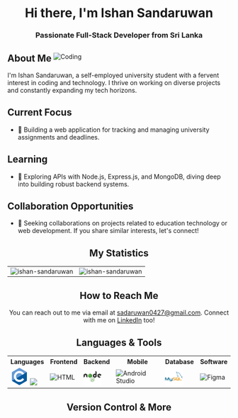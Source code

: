 <h1 align="center">Hi there, I'm Ishan Sandaruwan</h1>
<h3 align="center">Passionate Full-Stack Developer from Sri Lanka</h3>
<div>
  <img align="right" alt="Coding" width="400" src="https://cdn.filestackcontent.com/efbSR18hT5uRKuo0zoMA"/>
  <h2>About Me</h2>
  <p>I'm Ishan Sandaruwan, a self-employed university student with a fervent interest in coding and technology. I thrive on working on diverse projects and constantly expanding my tech horizons.</p>
  <h2>Current Focus</h2>
  <ul>
    <li>🔭 Building a web application for tracking and managing university assignments and deadlines.</li>
  </ul>
  <h2>Learning</h2>
  <ul>
    <li>🌱 Exploring APIs with Node.js, Express.js, and MongoDB, diving deep into building robust backend systems.</li>
  </ul>
  <h2>Collaboration Opportunities</h2>
  <ul>
    <li>👯 Seeking collaborations on projects related to education technology or web development. If you share similar interests, let's connect!</li>
  </ul>
</div>
<div align="center">
  <h2>My Statistics</h2>
  <table>
    <tr>
      <td>
        <img src="https://github-readme-stats.vercel.app/api?username=ishan-sandaruwan&show_icons=true&locale=en" alt="ishan-sandaruwan" />
      </td>
      <td>
        <img src="https://github-readme-streak-stats.herokuapp.com/?user=ishan-sandaruwan&" alt="ishan-sandaruwan" />
      </td>
    </tr>
  </table>
</div>
<div align="center">
  <h2>How to Reach Me</h2>
  <p>You can reach out to me via email at <a href="mailto:sadaruwan0427@gmail.com">sadaruwan0427@gmail.com</a>. Connect with me on <a href="https://www.linkedin.com/in/ishan-sandaruwan-06632223a/">LinkedIn</a> too!</p>
</div>
<div align="center">
  <h2>Languages & Tools</h2>
  <table>
    <tr>
      <th>Languages</th>
      <th>Frontend</th>
      <th>Backend</th>
      <th>Mobile</th>
      <th>Database</th>
      <th>Software</th>
    </tr>
    <tr>
      <td>
        <img src="https://raw.githubusercontent.com/devicons/devicon/master/icons/c/c-original.svg" alt="C" width="40" height="40"/>
        <img src='https://cdn.jsdelivr.net/gh/devicons/devicon@latest/icons/devicon/devicon-original.svg'>
        <!-- Add other language icons -->
      </td>
      <td>
        <img src="https://img.shields.io/badge/HTML-%23E34F26?style=flat-square&logo=html5&logoColor=white" alt="HTML" width="40" height="40"/>
        <!-- Add other frontend icons -->
      </td>
      <td>
        <img src="https://raw.githubusercontent.com/devicons/devicon/master/icons/nodejs/nodejs-original-wordmark.svg" alt="Node.js" width="40" height="40"/>
        <!-- Add other backend icons -->
      </td>
      <td>
        <img src="https://img.shields.io/badge/Android_Studio-%233DDC84?style=flat-square&logo=Android%20Studio&logoColor=green&labelColor=black" alt="Android Studio" width="40" height="40"/>
        <!-- Add other mobile icons -->
      </td>
      <td>
        <img src="https://raw.githubusercontent.com/devicons/devicon/master/icons/mysql/mysql-original-wordmark.svg" alt="MySQL" width="40" height="40"/>
        <!-- Add other database icons -->
      </td>
      <td>
        <img src="https://img.shields.io/badge/Figma-%23F24E1E?style=flat-square&logo=figma&logoColor=white" alt="Figma" width="40" height="40"/>
        <!-- Add other software icons -->
      </td>
    </tr>
  </table>
</div>
<div align="center">
  <h2>Version Control & More</h2>
  <p>
    <!-- Add version control and other technology icons -->
  </p>
</div>
